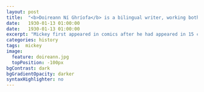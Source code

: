 ```yaml
---
layout: post
title:  "<b>Doireann Ní Ghríofa</b> is a bilingual writer​, working both in Irish and English​. She was awarded the Ireland Chair of Poetry Bursary 2015. Her third book <em>Clasp</em> was shortlisted for the Irish Times Poetry Award 2016 and won the Michael Hartnett Award for Poetry."
date:   1930-01-13 01:00:00
date:   1930-01-13 01:00:00
excerpt: "Mickey first appeared in comics after he had appeared in 15 commercially successful animated shorts and was easily recognized by ..."
categories: history
tags:  mickey
image:
  feature: doireann.jpg
  topPosition: -100px
bgContrast: dark
bgGradientOpacity: darker
syntaxHighlighter: no
---
```

